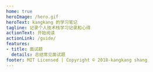 ```yaml
---
home: true
heroImage: /hero.gif
heroText: kangkang 的学习笔记
tagline: 记录个人技术栈学习记录和心得
actionText: 开始阅读
actionLink: /guide/
features:
- title: 面试题
  details: 总结常见面试题
footer: MIT Licensed | Copyright © 2018-kangkang shang
---
```

